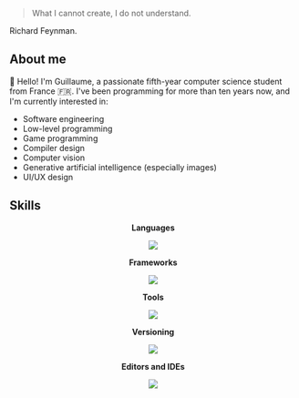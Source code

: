 > What I cannot create, I do not understand.  

Richard Feynman.

## About me

👋 Hello! I'm Guillaume, a passionate fifth-year computer science student from France 🇫🇷. I've been programming for more than ten years now, and I'm currently interested in:
* Software engineering
* Low-level programming
* Game programming
* Compiler design
* Computer vision
* Generative artificial intelligence (especially images)
* UI/UX design

## Skills

<p align="center"><b>Languages</b></p>
<p align="center">
  <a href="https://skillicons.dev">
    <img src="https://skillicons.dev/icons?i=c,cpp,rust,java,go,py,ocaml,js,ts,haskell" />
  </a>
</p>

<p align="center"><b>Frameworks</b></p>
<p align="center">
  <a href="https://skillicons.dev">
    <img src="https://skillicons.dev/icons?i=qt,tauri,react,vue" />
  </a>
</p>

<p align="center"><b>Tools</b></p>
<p align="center">
  <a href="https://skillicons.dev">
    <img src="https://skillicons.dev/icons?i=cmake,gradle,docker" />
  </a>
</p>

<p align="center"><b>Versioning</b></p>
<p align="center">
  <a href="https://skillicons.dev">
    <img src="https://skillicons.dev/icons?i=git,github,gitlab" />
  </a>
</p>

<p align="center"><b>Editors and IDEs</b></p>
<p align="center">
  <a href="https://skillicons.dev">
    <img src="https://skillicons.dev/icons?i=vscode,visualstudio,idea,clion,qt" />
  </a>
</p>
